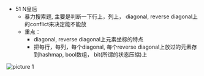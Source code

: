 -  51 N皇后
     - 暴力搜索题, 主要是判断一下行上，列上， diagonal, reverse diagonal上的conflict来决定能不能放
     - 重点：  
         - diagonal, reverse diagonal上元素坐标的特点
         - 把每行，每列，每个diagonal, 每个reverse diagonal上放过的元素存到hashmap,  bool数组， bit(所谓的状态压缩)上


![picture 1](https://i.loli.net/2021/09/30/hdmnWtQDXCYw5PR.png)  
